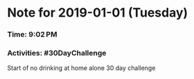 # Note for 2019-01-01 (Tuesday)
### Time: 9:02 PM
### Activities: #30DayChallenge

Start of no drinking at home alone 30 day challenge
